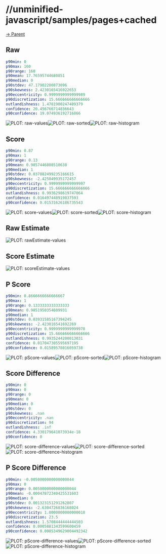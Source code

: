 
# //unminified-javascript/samples/pages+cached

[→ Parent](../..)


## Raw


```yaml
p90min: 0
p90max: 160
p90range: 160
p90mean: 17.76595744680851
p90median: 0
p90stdev: 47.17902200873096
p90skewness: 2.4230165416922653
p90eccentricity: 0.9999999999999989
p90discretization: 15.666666666666666
outlandishness: 1.4781900247409379
confidence: 20.456766714836643
p90confidence: 19.074936192716866

```

![PLOT: raw-values](./raw/values.svg)![PLOT: raw-sorted](./raw/sorted.svg)![PLOT: raw-histogram](./raw/histogram.svg)
## Score


```yaml
p90min: 0.87
p90max: 1
p90range: 0.13
p90mean: 0.9857446808510638
p90median: 1
p90stdev: 0.037882499235166615
p90skewness: -2.425049935172457
p90eccentricity: 0.9999999999999997
p90discretization: 15.666666666666666
outlandishness: 0.9936298619747064
confidence: 0.016497448919837593
p90confidence: 0.01531626186735543

```

![PLOT: score-values](./score/values.svg)![PLOT: score-sorted](./score/sorted.svg)![PLOT: score-histogram](./score/histogram.svg)
## Raw Estimate

![PLOT: rawEstimate-values](./rawEstimate/values.svg)
## Score Estimate

![PLOT: scoreEstimate-values](./scoreEstimate/values.svg)
## P Score


```yaml
p90min: 0.8666666666666667
p90max: 1
p90range: 0.1333333333333333
p90mean: 0.9851950354609931
p90median: 1
p90stdev: 0.03931585167394245
p90skewness: -2.423016541692269
p90eccentricity: 0.9999999999999978
p90discretization: 15.666666666666666
outlandishness: 0.9935244200013031
confidence: 0.017047305595697195
p90confidence: 0.01589578016059738

```

![PLOT: pScore-values](./pScore/values.svg)![PLOT: pScore-sorted](./pScore/sorted.svg)![PLOT: pScore-histogram](./pScore/histogram.svg)
## Score Difference


```yaml
p90min: 0
p90max: 0
p90range: 0
p90mean: 0
p90median: 0
p90stdev: 0
p90skewness: .nan
p90eccentricity: .nan
p90discretization: 94
outlandishness: .inf
confidence: 4.330179641073934e-18
p90confidence: 0

```

![PLOT: score-difference-values](./score-difference/values.svg)![PLOT: score-difference-sorted](./score-difference/sorted.svg)![PLOT: score-difference-histogram](./score-difference/histogram.svg)
## P Score Difference


```yaml
p90min: -0.0050000000000000044
p90max: 0
p90range: 0.0050000000000000044
p90mean: -0.00047872340425531603
p90median: 0
p90stdev: 0.001323151291262807
p90skewness: -2.6304726836168024
p90eccentricity: 1.0000000000000018
p90discretization: 23.5
outlandishness: 1.5708444444444503
confidence: 0.0005881343599600459
p90confidence: 0.0005349629004492342

```

![PLOT: pScore-difference-values](./pScore-difference/values.svg)![PLOT: pScore-difference-sorted](./pScore-difference/sorted.svg)![PLOT: pScore-difference-histogram](./pScore-difference/histogram.svg)